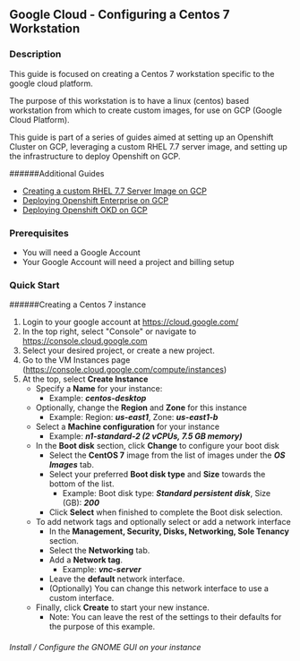## Google Cloud - Configuring a Centos 7 Workstation

### Description

This guide is focused on creating a Centos 7 workstation specific to the google cloud platform. 

The purpose of this workstation is to have a linux (centos) based workstation from which to create custom
images, for use on GCP (Google Cloud Platform).

This guide is part of a series of guides aimed at setting up an Openshift Cluster on GCP, leveraging a 
custom RHEL 7.7 server image, and setting up the infrastructure to deploy Openshift on GCP.

######Additional Guides

- [Creating a custom RHEL 7.7 Server Image on GCP](https://github.com/chainlynx/google-cloud-rhel-image) 
- [Deploying Openshift Enterprise on GCP](https://github.com/chainlynx/google-cloud-openshift-ocp)
- [Deploying Openshift OKD on GCP](https://github.com/chainlynx/google-cloud-openshift-okd)

### Prerequisites

- You will need a Google Account
- Your Google Account will need a project and billing setup

### Quick Start

######Creating a Centos 7 instance

1. Login to your google account at https://cloud.google.com/
2. In the top right, select "Console" or navigate to https://console.cloud.google.com
3. Select your desired project, or create a new project.
4. Go to the VM Instances page (https://console.cloud.google.com/compute/instances)
5. At the top, select **Create Instance**
   - Specify a **Name** for your instance: 
        - Example: ***centos-desktop***
   - Optionally, change the **Region** and **Zone** for this instance
        - Example: Region: ***us-east1***, Zone: ***us-east1-b***
   - Select a **Machine configuration** for your instance
        - Example: ***n1-standard-2 (2 vCPUs, 7.5 GB memory)***
   - In the **Boot disk** section, click **Change** to configure your boot disk 
        - Select the **CentOS 7** image from the list of images under the ***OS Images*** tab.
        - Select your preferred **Boot disk type** and **Size** towards the bottom of the list.
            - Example: Boot disk type: ***Standard persistent disk***, Size (GB): ***200*** 
        - Click **Select** when finished to complete the Boot disk selection.
   - To add network tags and optionally select or add a network interface
        - In the **Management, Security, Disks, Networking, Sole Tenancy** section.
        - Select the **Networking** tab.
        - Add a **Network tag**.
            - Example: ***vnc-server***
        - Leave the **default** network interface.
        - (Optionally) You can change this network interface to use a custom interface. 
   - Finally, click **Create** to start your new instance.
        - Note: You can leave the rest of the settings to their defaults for the purpose of this example. 

###### Install / Configure the GNOME GUI on your instance

